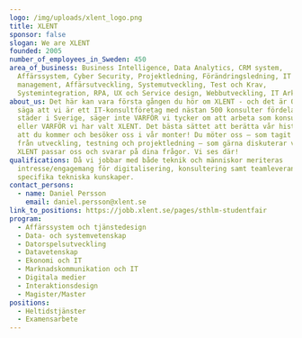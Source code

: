 ```yaml
---
logo: /img/uploads/xlent_logo.png
title: XLENT
sponsor: false
slogan: We are XLENT
founded: 2005
number_of_employees_in_Sweden: 450
area_of_business: Business Intelligence, Data Analytics, CRM system,
  Affärssystem, Cyber Security, Projektledning, Förändringsledning, IT
  management, Affärsutveckling, Systemutveckling, Test och Krav,
  Systemintegration, RPA, UX och Service design, Webbutveckling, IT Arkitektur
about_us: Det här kan vara första gången du hör om XLENT - och det är OK! Att
  säga att vi är ett IT-konsultföretag med nästan 500 konsulter fördelade på 15
  städer i Sverige, säger inte VARFÖR vi tycker om att arbeta som konsulter
  eller VARFÖR vi har valt XLENT. Det bästa sättet att berätta vår historia är
  att du kommer och besöker oss i vår monter! Du möter oss – som tagit ledigt
  från utveckling, testning och projektledning – som gärna diskuterar varför
  XLENT passar oss och svarar på dina frågor. Vi ses där!
qualifications: Då vi jobbar med både teknik och människor meriteras
  intresse/engagemang för digitalisering, konsultering samt teamleverans framför
  specifika tekniska kunskaper.
contact_persons:
  - name: Daniel Persson
    email: daniel.persson@xlent.se
link_to_positions: https://jobb.xlent.se/pages/sthlm-studentfair
program:
  - Affärssystem och tjänstedesign
  - Data- och systemvetenskap
  - Datorspelsutveckling
  - Datavetenskap
  - Ekonomi och IT
  - Marknadskommunikation och IT
  - Digitala medier
  - Interaktionsdesign
  - Magister/Master
positions:
  - Heltidstjänster
  - Examensarbete
---
```

